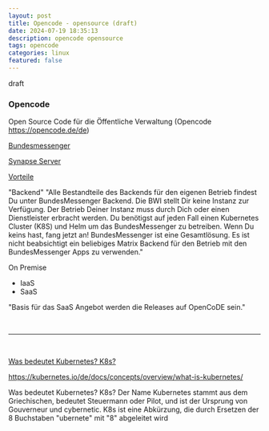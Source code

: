 ```yaml
---
layout: post
title: Opencode - opensource (draft)
date: 2024-07-19 18:35:13
description: opencode opensource 
tags: opencode
categories: linux 
featured: false
---
```


draft

### Opencode

Open Source Code für die Öffentliche Verwaltung (Opencode https://opencode.de/de)

[Bundesmessenger]: https://gitlab.opencode.de/bwi/bundesmessenger/info "https://gitlab.opencode.de/bwi/bundesmessenger/info"
[Bundesmessenger]

[Synapse Server]: https://github.com/element-hq/synapse "https://github.com/element-hq/synapse"
[Synapse Server]

[Vorteile]: https://gitlab.opencode.de/bwi/bundesmessenger/info/-/blob/main/warum-bum.md "https://gitlab.opencode.de/bwi/bundesmessenger/info/-/blob/main/warum-bum.md"
[Vorteile]


"Backend"
"Alle Bestandteile des Backends für den eigenen Betrieb findest Du unter
BundesMessenger Backend.
Die BWI stellt Dir keine Instanz zur Verfügung. Der Betrieb Deiner Instanz muss
durch Dich oder einen Dienstleister erbracht werden.
Du benötigst auf jeden Fall einen Kubernetes Cluster (K8S) und Helm um das
BundesMessenger zu betreiben. Wenn Du keins hast, fang jetzt an!
BundesMessenger ist eine Gesamtlösung. Es ist nicht beabsichtigt ein beliebiges
Matrix Backend für den Betrieb mit den BundesMessenger Apps zu verwenden."

On Premise
- IaaS
- SaaS

"Basis für das SaaS Angebot werden die Releases auf OpenCoDE sein."


<br><hr><br>

[Was bedeutet Kubernetes? K8s?]: https://kubernetes.io/de/docs/concepts/overview/what-is-kubernetes/ "https://kubernetes.io/de/docs/concepts/overview/what-is-kubernetes/"
[Was bedeutet Kubernetes? K8s?]

https://kubernetes.io/de/docs/concepts/overview/what-is-kubernetes/

Was bedeutet Kubernetes? K8s?
Der Name Kubernetes stammt aus dem Griechischen, bedeutet Steuermann oder Pilot, und ist der Ursprung von 
Gouverneur und cybernetic. K8s ist eine Abkürzung, die durch Ersetzen der 8 Buchstaben "ubernete" mit "8" abgeleitet wird
